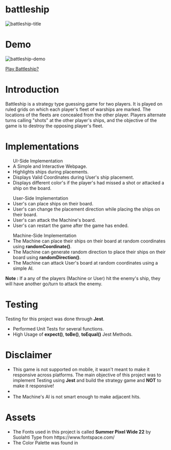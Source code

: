 # battleship

![battleship-title](https://github.com/mohammednumaan/battleship/assets/138296610/7017682d-c7a9-4fa9-94e2-118aa12a876b)

# Demo

![battleship-demo](https://github.com/mohammednumaan/battleship/assets/138296610/0ac494cd-4379-40ae-9577-86257682f496)

<a href = 'https://mohammednumaan.github.io/battleship/'>Play Battleship?</a>

# Introduction

Battleship is a strategy type guessing game for two players. It is played on ruled grids on which each player's fleet of warships are marked. The locations of the fleets are concealed from the other player. Players alternate turns calling "shots" at the other player's ships, and the objective of the game is to destroy the opposing player's fleet.

# Implementations

<ul>UI-Side Implementation
  <li>A Simple and Interactive Webpage.</li>
  <li>Highlights ships during placements.</li>
  <li>Displays Valid Coordinates during User's ship placement.</li>
  <li>Displays different color's if the player's had missed a shot or attacked a ship on the board.</li>
</ul>
<ul>User-Side Implementation
  <li>User's can place ships on their board.</li>
  <li>User's can change the placement direction while placing the ships on their board.</li>
  <li>User's can attack the Machine's board.</li>
  <li>User's can restart the game after the game has ended.</li>
</ul>

<ul>Machine-Side Implementation
  <li>The Machine can place their ships on their board at random coordinates using <b>randomCoordinate()</b>.</li>
  <li>The Machine can generate random direction to place their ships on their board using <b>randomDirection()</b>.</li>
  <li>The Machine can attack User's board at random coordinates using a simple AI.</li>
</ul>

<b>Note :</b> If a any of the players (Machine or User) hit the enemy's ship, they will have another go/turn to attack the enemy.

# Testing

Testing for this project was done through <b>Jest</b>.

<ul>
  <li>Performed Unit Tests for several functions.</li>
  <li>High Usage of <b>expect()</b>, <b>toBe()</b>, <b>toEqual()</b> Jest Methods.
</ul>

# Disclaimer

<ul>
  <li>This game is not supported on mobile, it wasn't meant to make it responsive across platforms. The main objective of this project was to implement Testing using <b>Jest</b> and build the strategy game and <b>NOT</b> to make it responsive!</li>

  <li><li>The Machine's AI is not smart enough to make adjacent hits.</li></li>
</ul>

# Assets 

<ul>
  <li>The Fonts used in this project is called <b>Summer Pixel Wide 22</b> by Suolahti Type from https://www.fontspace.com/</li>
  <li>The Color Palette was found in</li>
</ul>

